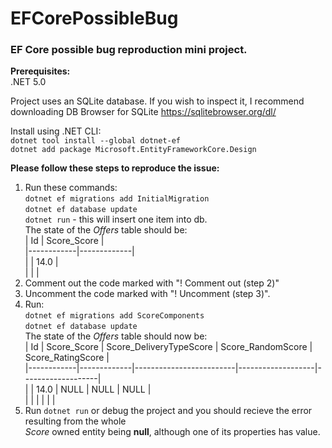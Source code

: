 # EFCorePossibleBug  
### EF Core possible bug reproduction mini project.  

**Prerequisites:**  
.NET 5.0  

Project uses an SQLite database. If you wish to inspect it, I recommend downloading DB Browser for SQLite https://sqlitebrowser.org/dl/

Install using .NET CLI:  
`dotnet tool install --global dotnet-ef`  
`dotnet add package Microsoft.EntityFrameworkCore.Design`  

**Please follow these steps to reproduce the issue:**  
1. Run these commands:  
    `dotnet ef migrations add InitialMigration`  
    `dotnet ef database update`  
    `dotnet run` - this will insert one item into db.  
    The state of the *Offers* table should be:  
| Id         | Score_Score |  
|------------|-------------|  
| <someGuid> | 14.0        |  
|            |             |  
2. Comment out the code marked with "! Comment out (step 2)"  
3. Uncomment the code marked with "! Uncomment (step 3)".  
4. Run:  
    `dotnet ef migrations add ScoreComponents`  
    `dotnet ef database update`  
    The state of the *Offers* table should now be:  
| Id         | Score_Score | Score_DeliveryTypeScore | Score_RandomScore | Score_RatingScore |  
|------------|-------------|-------------------------|-------------------|-------------------|  
| <someGuid> | 14.0        | NULL                    | NULL              | NULL              |  
|            |             |                         |                   |                   |  
5. Run `dotnet run` or debug the project and you should recieve the error resulting from the whole  
*Score* owned entity being **null**, although one of its properties has value.  
 

